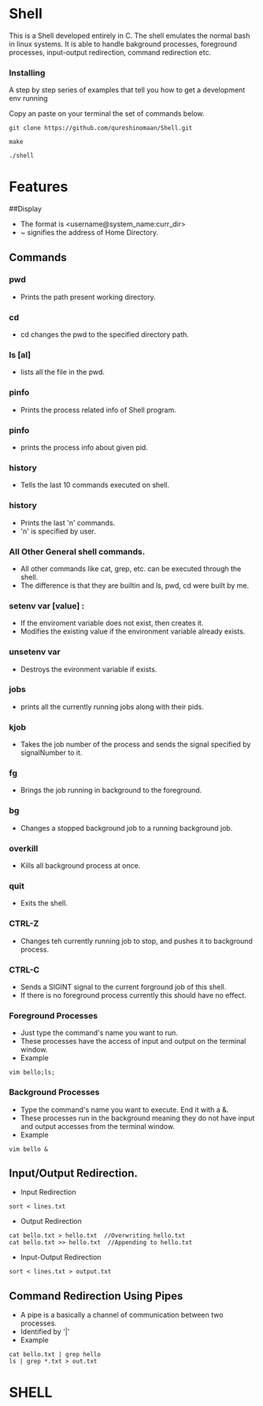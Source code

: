 # Shell 

This is a Shell developed entirely in C. The shell emulates the normal bash in linux systems. It is able to handle bakground processes, foreground processes, input-output redirection, command redirection etc. 

### Installing

A step by step series of examples that tell you how to get a development env running

Copy an paste on your terminal the set of commands below.
```
git clone https://github.com/qureshinomaan/Shell.git

make 

./shell
```

# Features 

##Display 
* The format is <username@system_name:curr_dir>
* ~ signifies the address of Home Directory.  

## Commands 

### pwd 
* Prints the path present working directory. 

### cd <directory path>
* cd changes the pwd to the specified directory path. 

### ls [al]
* lists all the file in the pwd. 

### pinfo
* Prints the process related info of Shell program. 

### pinfo <pid>
* prints the process info about given pid. 

### history 
* Tells the last 10 commands executed on shell. 

### history <n>
* Prints the last 'n' commands. 
* 'n' is specified by user. 

### All Other General shell commands. 
* All other commands like cat, grep, etc. can be executed through the shell. 
* The difference is that they are builtin and ls, pwd, cd were built by me. 

### setenv var [value] :
* If the enviroment variable does not exist, then creates it.
* Modifies the existing value if the environment variable already exists. 

### unsetenv var 
* Destroys the evironment variable if exists. 

### jobs 
* prints all the currently running jobs along with their pids. 

### kjob <jobnumber> <signalNumber>
* Takes the job number of the process and sends the signal specified by signalNumber to it. 

### fg <jobNumber> 
* Brings the job running in background to the foreground. 

### bg <jobNumber>
* Changes a stopped background job to a running background job. 

### overkill 
* Kills all background process at once. 

### quit 
* Exits the shell. 

### CTRL-Z 
* Changes teh currently running job to stop, and pushes it to background process.

### CTRL-C
* Sends a SIGINT signal to the current forground job of this shell. 
* If there is no foreground process currently this should have no effect. 


### Foreground Processes
* Just type the command's name you want to run. 
* These processes have the access of input and output on the terminal window.
* Example 
```
vim bello;ls;
```
### Background Processes
* Type the command's name you want to execute. End it with a &.
* These processes run in the background meaning they do not have input and output accesses from the terminal window.
* Example
```
vim bello &
```

## Input/Output Redirection.
* Input Redirection 
```
sort < lines.txt
```

* Output Redirection 
```
cat bello.txt > hello.txt  //Overwriting hello.txt
cat bello.txt >> hello.txt  //Appending to hello.txt
```

* Input-Output Redirection 
```
sort < lines.txt > output.txt 
```

## Command Redirection Using Pipes
* A pipe is a basically a channel of communication between two processes. 
* Identified by '|'
* Example 
```
cat bello.txt | grep hello
ls | grep *.txt > out.txt 
```

# SHELL
